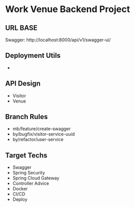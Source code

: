# Work Venue Backend Project

## URL BASE
Swagger: http://localhost:8000/api/v1/swagger-ui/

## Deployment Utils
*

## API Design
* Visitor 
* Venue

## Branch Rules 
* mb/feature/create-swagger
* by/bugfix/visitor-service-uuid
* by/refactor/user-service

## Target Techs
* Swagger
* Spring Security
* Spring Cloud Gateway
* Controller Advice
* Docker
* CI/CD
* Deploy